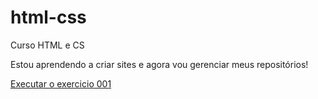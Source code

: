 # html-css
 Curso HTML e CS

Estou aprendendo a criar sites e agora vou gerenciar meus repositórios!

<a href='http://micaelrocio.github.io/html-css/exercicios/ex001/index.html'>Executar o exercicio 001</a>